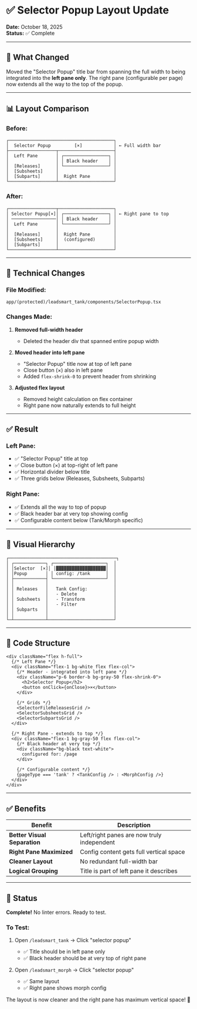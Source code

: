 # ✅ Selector Popup Layout Update

**Date:** October 18, 2025  
**Status:** ✅ Complete

---

## 🎯 What Changed

Moved the "Selector Popup" title bar from spanning the full width to being integrated into the **left pane only**. The right pane (configurable per page) now extends all the way to the top of the popup.

---

## 📊 Layout Comparison

### **Before:**
```
┌────────────────────────────────────────┐
│  Selector Popup         [×]            │ ← Full width bar
├──────────────────┬─────────────────────┤
│  Left Pane       │ ┌─────────────────┐ │
│                  │ │ Black header    │ │
│  [Releases]      │ └─────────────────┘ │
│  [Subsheets]     │                     │
│  [Subparts]      │  Right Pane         │
└──────────────────┴─────────────────────┘
```

### **After:**
```
┌──────────────────┬─────────────────────┐
│ Selector Popup[×]│ ┌─────────────────┐ │ ← Right pane to top
│ ─────────────────│ │ Black header    │ │
│  Left Pane       │ └─────────────────┘ │
│                  │                     │
│  [Releases]      │  Right Pane         │
│  [Subsheets]     │  (configured)       │
│  [Subparts]      │                     │
└──────────────────┴─────────────────────┘
```

---

## 🔧 Technical Changes

### **File Modified:**
`app/(protected)/leadsmart_tank/components/SelectorPopup.tsx`

### **Changes Made:**

1. **Removed full-width header**
   - Deleted the header div that spanned entire popup width

2. **Moved header into left pane**
   - "Selector Popup" title now at top of left pane
   - Close button (×) also in left pane
   - Added `flex-shrink-0` to prevent header from shrinking

3. **Adjusted flex layout**
   - Removed height calculation on flex container
   - Right pane now naturally extends to full height

---

## ✅ Result

### **Left Pane:**
- ✅ "Selector Popup" title at top
- ✅ Close button (×) at top-right of left pane
- ✅ Horizontal divider below title
- ✅ Three grids below (Releases, Subsheets, Subparts)

### **Right Pane:**
- ✅ Extends all the way to top of popup
- ✅ Black header bar at very top showing config
- ✅ Configurable content below (Tank/Morph specific)

---

## 🎨 Visual Hierarchy

```
┌─────────────────────────────────────────┐
│ ┌────────────┐ ┌────────────────────┐  │
│ │Selector  [×]│ │▓▓▓▓▓▓▓▓▓▓▓▓▓▓▓▓▓▓▓│  │
│ │Popup       │ │ config: /tank      │  │
│ ├────────────┤ └────────────────────┘  │
│ │            │                         │
│ │ Releases   │   Tank Config:          │
│ │            │   - Delete              │
│ │ Subsheets  │   - Transform           │
│ │            │   - Filter              │
│ │ Subparts   │                         │
│ │            │                         │
└─┴────────────┴─────────────────────────┘
```

---

## 📝 Code Structure

```tsx
<div className="flex h-full">
  {/* Left Pane */}
  <div className="flex-1 bg-white flex flex-col">
    {/* Header - integrated into left pane */}
    <div className="p-6 border-b bg-gray-50 flex-shrink-0">
      <h2>Selector Popup</h2>
      <button onClick={onClose}>×</button>
    </div>
    
    {/* Grids */}
    <SelectorFileReleasesGrid />
    <SelectorSubsheetsGrid />
    <SelectorSubpartsGrid />
  </div>

  {/* Right Pane - extends to top */}
  <div className="flex-1 bg-gray-50 flex flex-col">
    {/* Black header at very top */}
    <div className="bg-black text-white">
      configured for: /page
    </div>
    
    {/* Configurable content */}
    {pageType === 'tank' ? <TankConfig /> : <MorphConfig />}
  </div>
</div>
```

---

## ✅ Benefits

| Benefit | Description |
|---------|-------------|
| **Better Visual Separation** | Left/right panes are now truly independent |
| **Right Pane Maximized** | Config content gets full vertical space |
| **Cleaner Layout** | No redundant full-width bar |
| **Logical Grouping** | Title is part of left pane it describes |

---

## 🚀 Status

**Complete!** No linter errors. Ready to test.

### **To Test:**
1. Open `/leadsmart_tank` → Click "selector popup"
   - ✅ Title should be in left pane only
   - ✅ Black header should be at very top of right pane

2. Open `/leadsmart_morph` → Click "selector popup"
   - ✅ Same layout
   - ✅ Right pane shows morph config

The layout is now cleaner and the right pane has maximum vertical space! 🎉

